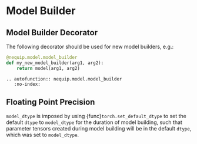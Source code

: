 # Model Builder

## Model Builder Decorator

The following decorator should be used for new model builders, e.g.:

```python
@nequip.model.model_builder
def my_new_model_builder(arg1, arg2):
    return model(arg1, arg2)
```

```{eval-rst}
.. autofunction:: nequip.model.model_builder
   :no-index:
```

## Floating Point Precision

`model_dtype` is imposed by using {func}`torch.set_default_dtype` to set the default `dtype` to `model_dtype` for the duration of model building, such that parameter tensors created during model building will be in the default `dtype`, which was set to `model_dtype`.